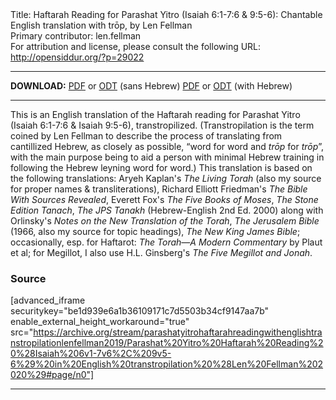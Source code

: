 <html>
<head></head>
<body>
Title: Haftarah Reading for Parashat Yitro (Isaiah 6:1-7:6 & 9:5-6): Chantable English translation with trōp, by Len Fellman<br />
Primary contributor: len.fellman<br />
For attribution and license, please consult the following URL: <a href="http://opensiddur.org/?p=29022">http://opensiddur.org/?p=29022</a>
<p />
<hr />

<strong>DOWNLOAD:</strong> 
<a href="https://archive.org/download/parashatyitrohaftarahreadingwithenglishtranstropilationlenfellman2019/Parashat%20Yitro%20Haftarah%20Reading%20%28Isaiah%206v1-7v6%2C%209v5-6%29%20in%20English%20transtropilation%20%28Len%20Fellman%202020%29%20-%20english%20only.pdf">PDF</a> or <a href="https://archive.org/download/parashatyitrohaftarahreadingwithenglishtranstropilationlenfellman2019/Parashat%20Yitro%20Haftarah%20Reading%20%28Isaiah%206v1-7v6%2C%209v5-6%29%20in%20English%20transtropilation%20%28Len%20Fellman%202020%29%20-%20english%20only.odt">ODT</a> (sans Hebrew)
<a href="https://archive.org/download/parashatyitrohaftarahreadingwithenglishtranstropilationlenfellman2019/Parashat%20Yitro%20Haftarah%20Reading%20%28Isaiah%206v1-7v6%2C%209v5-6%29%20in%20English%20transtropilation%20%28Len%20Fellman%202020%29.pdf">PDF</a> or <a href="https://archive.org/download/parashatyitrohaftarahreadingwithenglishtranstropilationlenfellman2019/Parashat%20Yitro%20Haftarah%20Reading%20%28Isaiah%206v1-7v6%2C%209v5-6%29%20in%20English%20transtropilation%20%28Len%20Fellman%202020%29.odt">ODT</a> (with Hebrew)

<hr />

This is an English translation of the Haftarah reading for Parashat Yitro (Isaiah 6:1-7:6 &amp; Isaiah 9:5-6), transtropilized. (Transtropilation is the term coined by Len Fellman to describe the process of translating from cantillized Hebrew, as closely as possible, “word for word and <em>trōp</em> for <em>trōp</em>”, with the main purpose being to aid a person with minimal Hebrew training in following the Hebrew leyning word for word.) This translation is based on the following translations: Aryeh Kaplan's <em>The Living Torah</em> (also my source for proper names &amp; transliterations), Richard Elliott Friedman's <em>The Bible With Sources Revealed</em>, Everett Fox's <em>The Five Books of Moses</em>, <em>The Stone Edition Tanach</em>, <em>The JPS Tanakh</em> (Hebrew-English 2nd Ed. 2000) along with Orlinsky's <em>Notes on the New Translation of the Torah</em>, <em>The Jerusalem Bible</em> (1966, also my source for topic headings), <em>The New King James Bible</em>; occasionally, esp. for Haftarot: <em>The Torah—A Modern Commentary</em> by Plaut et al; for Megillot, I also use H.L. Ginsberg's <em>The Five Megillot and Jonah</em>.

<h3>Source</h3>

[advanced_iframe securitykey="be1d939e6a1b36109171c7d5503b34cf9147aa7b" enable_external_height_workaround="true" src="https://archive.org/stream/parashatyitrohaftarahreadingwithenglishtranstropilationlenfellman2019/Parashat%20Yitro%20Haftarah%20Reading%20%28Isaiah%206v1-7v6%2C%209v5-6%29%20in%20English%20transtropilation%20%28Len%20Fellman%202020%29#page/n0"]

<hr />

&nbsp;
</body>
</html>